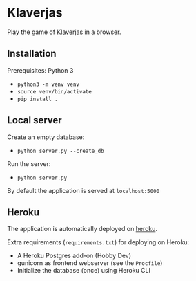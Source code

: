 # Klaverjas

Play the game of [Klaverjas](https://en.wikipedia.org/wiki/Klaverjas) in
a browser.

## Installation

Prerequisites: Python 3

- `python3 -m venv venv`
- `source venv/bin/activate`
- `pip install .`

## Local server

Create an empty database:
- `python server.py --create_db`

Run the server:
- `python server.py`

By default the application is served at `localhost:5000`

## Heroku

The application is automatically deployed on
[heroku](https://www.heroku.com).

Extra requirements (`requirements.txt`) for deploying on Heroku:
- A Heroku Postgres add-on (Hobby Dev)
- gunicorn as frontend webserver (see the `Procfile`)
- Initialize the database (once) using Heroku CLI

